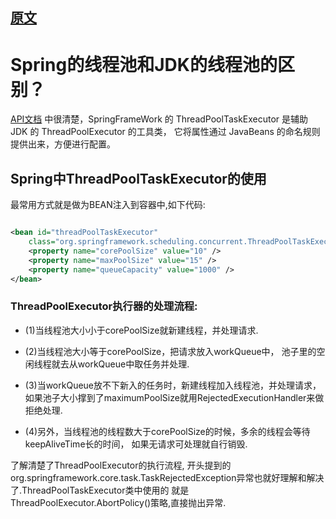 
## [原文]()

# Spring的线程池和JDK的线程池的区别？


[API文档](http://docs.spring.io/spring/docs/current/javadoc-api/org/springframework/scheduling/concurrent/ThreadPoolTaskExecutor.html)
中很清楚，SpringFrameWork 的 ThreadPoolTaskExecutor 是辅助 JDK 的 ThreadPoolExecutor 的工具类，
它将属性通过 JavaBeans 的命名规则提供出来，方便进行配置。



## Spring中ThreadPoolTaskExecutor的使用 

最常用方式就是做为BEAN注入到容器中,如下代码: 

```xml

<bean id="threadPoolTaskExecutor"  
    class="org.springframework.scheduling.concurrent.ThreadPoolTaskExecutor">  
    <property name="corePoolSize" value="10" />  
    <property name="maxPoolSize" value="15" />  
    <property name="queueCapacity" value="1000" />  
</bean>  

```
           
### ThreadPoolExecutor执行器的处理流程: 
- (1)当线程池大小小于corePoolSize就新建线程，并处理请求. 

- (2)当线程池大小等于corePoolSize，把请求放入workQueue中，
池子里的空闲线程就去从workQueue中取任务并处理. 

- (3)当workQueue放不下新入的任务时，新建线程加入线程池，并处理请求，
如果池子大小撑到了maximumPoolSize就用RejectedExecutionHandler来做拒绝处理. 

- (4)另外，当线程池的线程数大于corePoolSize的时候，多余的线程会等待keepAliveTime长的时间，
如果无请求可处理就自行销毁. 


了解清楚了ThreadPoolExecutor的执行流程,
开头提到的org.springframework.core.task.TaskRejectedException异常也就好理解和解决了.ThreadPoolTaskExecutor类中使用的 
就是ThreadPoolExecutor.AbortPolicy()策略,直接抛出异常. 

